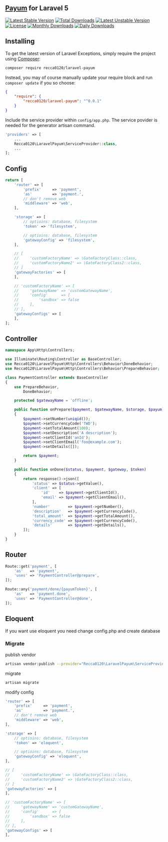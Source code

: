 ## [Payum](https://github.com/Payum/Payum) for Laravel 5

[![Latest Stable Version](https://poser.pugx.org/recca0120/laravel-payum/v/stable)](https://packagist.org/packages/recca0120/laravel-payum)
[![Total Downloads](https://poser.pugx.org/recca0120/laravel-payum/downloads)](https://packagist.org/packages/recca0120/laravel-payum)
[![Latest Unstable Version](https://poser.pugx.org/recca0120/laravel-payum/v/unstable)](https://packagist.org/packages/recca0120/laravel-payum)
[![License](https://poser.pugx.org/recca0120/laravel-payum/license)](https://packagist.org/packages/recca0120/laravel-payum)
[![Monthly Downloads](https://poser.pugx.org/recca0120/laravel-payum/d/monthly)](https://packagist.org/packages/recca0120/laravel-payum)
[![Daily Downloads](https://poser.pugx.org/recca0120/laravel-payum/d/daily)](https://packagist.org/packages/recca0120/laravel-payum)

## Installing

To get the latest version of Laravel Exceptions, simply require the project using [Composer](https://getcomposer.org):

```bash
composer require recca0120/laravel-payum
```

Instead, you may of course manually update your require block and run `composer update` if you so choose:

```json
{
    "require": {
        "recca0120/laravel-payum": "^0.0.1"
    }
}
```

Include the service provider within `config/app.php`. The service povider is needed for the generator artisan command.

```php
'providers' => [
    ...
    Recca0120\LaravelPayum\ServiceProvider::class,
    ...
];
```

## Config

```php
return [
    'router' => [
        'prefix'     => 'payment',
        'as'         => 'payment.',
        // don't remove web
        'middleware' => 'web',
    ],

    'storage' => [
        // optioins: database, filesystem
        'token' => 'filesystem',

        // optioins: database, filesystem
        'gatewayConfig' => 'filesystem',
    ],

    // [
    //     'customFactoryName' => \GateFactoryClass::class,
    //     'customFactoryName2' => \GateFactoryClass2::class,
    // ]
    'gatewayFactories' => [
    ],

    // 'customFactoryName' => [
    //     'gatewayName' => 'customGatewayName',
    //     'config'      => [
    //         'sandbox' => false
    //     ],
    // ],
    'gatewayConfigs' => [
    ],
];
```

## Controller

```php
namespace App\Http\Controllers;

use Illuminate\Routing\Controller as BaseController;
use Recca0120\LaravelPayum\Http\Controllers\Behavior\DoneBehavior;
use Recca0120\LaravelPayum\Http\Controllers\Behavior\PrepareBehavior;

class PaymentController extends BaseController
{
    use PrepareBehavior,
        DoneBehavior;

    protected $gatewayName = 'offline';

    public function onPrepare($payment, $gatewayName, $storage, $payum)
    {
        $payment->setNumber(uniqid());
        $payment->setCurrencyCode('TWD');
        $payment->setTotalAmount(100);
        $payment->setDescription('A description');
        $payment->setClientId('anId');
        $payment->setClientEmail('foo@example.com');
        $payment->setDetails([]);

        return $payment;
    }

    public function onDone($status, $payment, $gateway, $token)
    {
        return response()->json([
            'status' => $status->getValue(),
            'client' => [
                'id'    => $payment->getClientId(),
                'email' => $payment->getClientEmail(),
            ],
            'number'        => $payment->getNumber(),
            'description'   => $payment->getCurrencyCode(),
            'total_amount'  => $payment->getTotalAmount(),
            'currency_code' => $payment->getCurrencyCode(),
            'details'       => $payment->getDetails(),
        ]);
    }
}
```

## Router

```php
Route::get('payment', [
    'as'   => 'payment',
    'uses' => 'PaymentController@prepare',
]);

Route::any('payment/done/{payumToken}', [
    'as'   => 'payment.done',
    'uses' => 'PaymentController@done',
]);
```

## Eloquent

If you want use eloquent you need change config.php and create database


### Migrate

publish vendor

```bash
artisan vendor:publish --provider="Recca0120\LaravelPayum\ServiceProvider"
```

migrate

```bash
artisan migrate
```

modify config

```php
'router' => [
    'prefix'     => 'payment',
    'as'         => 'payment.',
    // don't remove web
    'middleware' => 'web',
],

'storage' => [
    // optioins: database, filesystem
    'token' => 'eloquent',

    // optioins: database, filesystem
    'gatewayConfig' => 'eloquent',
],

// [
//     'customFactoryName' => \GateFactoryClass::class,
//     'customFactoryName2' => \GateFactoryClass2::class,
// ]
'gatewayFactories' => [
],

// 'customFactoryName' => [
//     'gatewayName' => 'customGatewayName',
//     'config'      => [
//         'sandbox' => false
//     ],
// ],
'gatewayConfigs' => [
],
```
